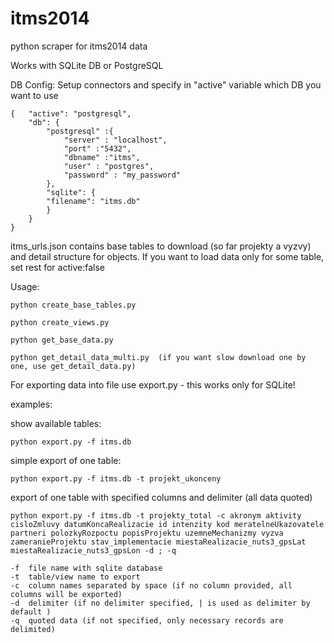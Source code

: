 # itms2014
python scraper for itms2014 data

Works with SQLite DB or PostgreSQL

DB Config:
Setup connectors and specify in "active" variable which DB you want to use
```
{	"active": "postgresql",
	"db": {
		"postgresql" :{
			"server" : "localhost",
			"port" :"5432",
			"dbname" :"itms",
			"user" : "postgres",
			"password" : "my_password"
		},
		"sqlite": {
		"filename": "itms.db"
		}
	}
}
```


itms_urls.json contains base tables to download (so far projekty a vyzvy) and detail structure for objects.
If you want to load data only for some table, set rest for active:false

Usage: 
```
python create_base_tables.py
```
```
python create_views.py
```
```
python get_base_data.py
```
```
python get_detail_data_multi.py  (if you want slow download one by one, use get_detail_data.py)
```

For exporting data into file use export.py - this works only for SQLite!

examples:

show available tables:
```
python export.py -f itms.db
```

simple export of one table:
```
python export.py -f itms.db -t projekt_ukonceny
```

export of one table with specified columns and delimiter (all data quoted)
```
python export.py -f itms.db -t projekty_total -c akronym aktivity cisloZmluvy datumKoncaRealizacie id intenzity kod meratelneUkazovatele partneri polozkyRozpoctu popisProjektu uzemneMechanizmy vyzva zameranieProjektu stav_implementacie miestaRealizacie_nuts3_gpsLat miestaRealizacie_nuts3_gpsLon -d ; -q
```

```
-f  file name with sqlite database
-t  table/view name to export
-c  column names separated by space (if no column provided, all columns will be exported)
-d  delimiter (if no delimiter specified, | is used as delimiter by default )
-q  quoted data (if not specified, only necessary records are delimited)
```
